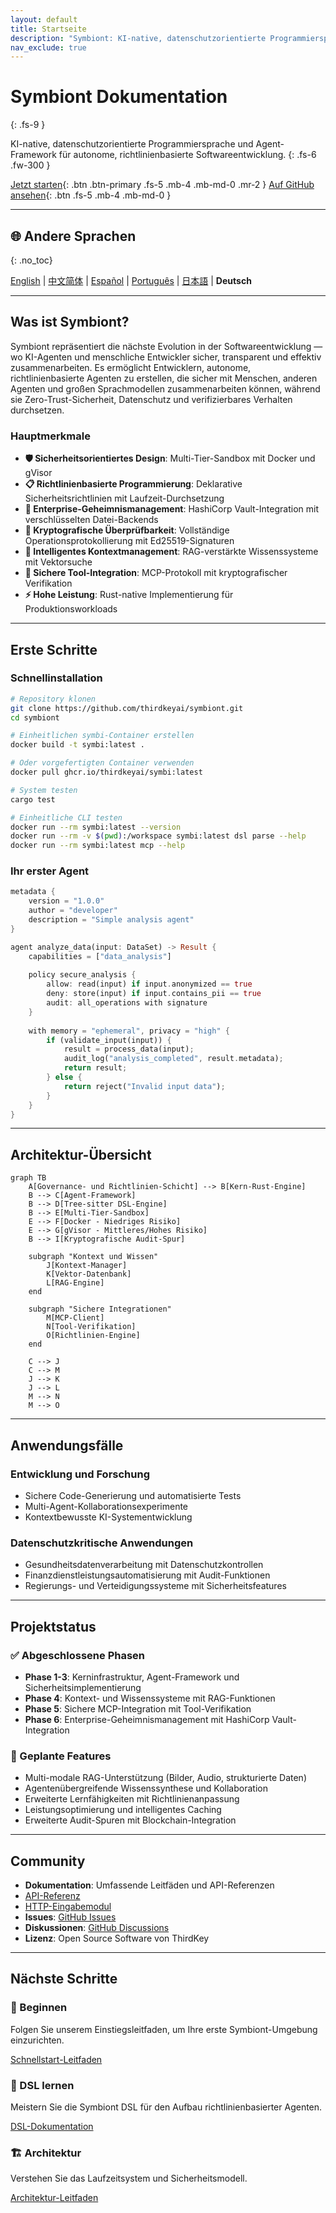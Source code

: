 ```yaml
---
layout: default
title: Startseite
description: "Symbiont: KI-native, datenschutzorientierte Programmiersprache und Agent-Framework"
nav_exclude: true
---
```


# Symbiont Dokumentation
{: .fs-9 }

KI-native, datenschutzorientierte Programmiersprache und Agent-Framework für autonome, richtlinienbasierte Softwareentwicklung.
{: .fs-6 .fw-300 }

[Jetzt starten](#getting-started){: .btn .btn-primary .fs-5 .mb-4 .mb-md-0 .mr-2 }
[Auf GitHub ansehen](https://github.com/thirdkeyai/symbiont){: .btn .fs-5 .mb-4 .mb-md-0 }

---

## 🌐 Andere Sprachen
{: .no_toc}

[English](index.md) | [中文简体](index.zh-cn.md) | [Español](index.es.md) | [Português](index.pt.md) | [日本語](index.ja.md) | **Deutsch**

---

## Was ist Symbiont?

Symbiont repräsentiert die nächste Evolution in der Softwareentwicklung — wo KI-Agenten und menschliche Entwickler sicher, transparent und effektiv zusammenarbeiten. Es ermöglicht Entwicklern, autonome, richtlinienbasierte Agenten zu erstellen, die sicher mit Menschen, anderen Agenten und großen Sprachmodellen zusammenarbeiten können, während sie Zero-Trust-Sicherheit, Datenschutz und verifizierbares Verhalten durchsetzen.

### Hauptmerkmale

- **🛡️ Sicherheitsorientiertes Design**: Multi-Tier-Sandbox mit Docker und gVisor
- **📋 Richtlinienbasierte Programmierung**: Deklarative Sicherheitsrichtlinien mit Laufzeit-Durchsetzung
- **🔐 Enterprise-Geheimnismanagement**: HashiCorp Vault-Integration mit verschlüsselten Datei-Backends
- **🔑 Kryptografische Überprüfbarkeit**: Vollständige Operationsprotokollierung mit Ed25519-Signaturen
- **🧠 Intelligentes Kontextmanagement**: RAG-verstärkte Wissenssysteme mit Vektorsuche
- **🔗 Sichere Tool-Integration**: MCP-Protokoll mit kryptografischer Verifikation
- **⚡ Hohe Leistung**: Rust-native Implementierung für Produktionsworkloads

---

## Erste Schritte

### Schnellinstallation

```bash
# Repository klonen
git clone https://github.com/thirdkeyai/symbiont.git
cd symbiont

# Einheitlichen symbi-Container erstellen
docker build -t symbi:latest .

# Oder vorgefertigten Container verwenden
docker pull ghcr.io/thirdkeyai/symbi:latest

# System testen
cargo test

# Einheitliche CLI testen
docker run --rm symbi:latest --version
docker run --rm -v $(pwd):/workspace symbi:latest dsl parse --help
docker run --rm symbi:latest mcp --help
```

### Ihr erster Agent

```rust
metadata {
    version = "1.0.0"
    author = "developer"
    description = "Simple analysis agent"
}

agent analyze_data(input: DataSet) -> Result {
    capabilities = ["data_analysis"]
    
    policy secure_analysis {
        allow: read(input) if input.anonymized == true
        deny: store(input) if input.contains_pii == true
        audit: all_operations with signature
    }
    
    with memory = "ephemeral", privacy = "high" {
        if (validate_input(input)) {
            result = process_data(input);
            audit_log("analysis_completed", result.metadata);
            return result;
        } else {
            return reject("Invalid input data");
        }
    }
}
```

---

## Architektur-Übersicht

```mermaid
graph TB
    A[Governance- und Richtlinien-Schicht] --> B[Kern-Rust-Engine]
    B --> C[Agent-Framework]
    B --> D[Tree-sitter DSL-Engine]
    B --> E[Multi-Tier-Sandbox]
    E --> F[Docker - Niedriges Risiko]
    E --> G[gVisor - Mittleres/Hohes Risiko]
    B --> I[Kryptografische Audit-Spur]
    
    subgraph "Kontext und Wissen"
        J[Kontext-Manager]
        K[Vektor-Datenbank]
        L[RAG-Engine]
    end
    
    subgraph "Sichere Integrationen"
        M[MCP-Client]
        N[Tool-Verifikation]
        O[Richtlinien-Engine]
    end
    
    C --> J
    C --> M
    J --> K
    J --> L
    M --> N
    M --> O
```

---

## Anwendungsfälle

### Entwicklung und Forschung
- Sichere Code-Generierung und automatisierte Tests
- Multi-Agent-Kollaborationsexperimente
- Kontextbewusste KI-Systementwicklung

### Datenschutzkritische Anwendungen
- Gesundheitsdatenverarbeitung mit Datenschutzkontrollen
- Finanzdienstleistungsautomatisierung mit Audit-Funktionen
- Regierungs- und Verteidigungssysteme mit Sicherheitsfeatures

---

## Projektstatus

### ✅ Abgeschlossene Phasen
- **Phase 1-3**: Kerninfrastruktur, Agent-Framework und Sicherheitsimplementierung
- **Phase 4**: Kontext- und Wissenssysteme mit RAG-Funktionen
- **Phase 5**: Sichere MCP-Integration mit Tool-Verifikation
- **Phase 6**: Enterprise-Geheimnismanagement mit HashiCorp Vault-Integration

### 🔮 Geplante Features
- Multi-modale RAG-Unterstützung (Bilder, Audio, strukturierte Daten)
- Agentenübergreifende Wissenssynthese und Kollaboration
- Erweiterte Lernfähigkeiten mit Richtlinienanpassung
- Leistungsoptimierung und intelligentes Caching
- Erweiterte Audit-Spuren mit Blockchain-Integration

---

## Community

- **Dokumentation**: Umfassende Leitfäden und API-Referenzen
- [API-Referenz](api-reference.md)
- [HTTP-Eingabemodul](http-input.md)
- **Issues**: [GitHub Issues](https://github.com/thirdkeyai/symbiont/issues)
- **Diskussionen**: [GitHub Discussions](https://github.com/thirdkeyai/symbiont/discussions)
- **Lizenz**: Open Source Software von ThirdKey

---

## Nächste Schritte

<div class="grid grid-cols-1 md:grid-cols-3 gap-6 mt-8">
  <div class="card">
    <h3>🚀 Beginnen</h3>
    <p>Folgen Sie unserem Einstiegsleitfaden, um Ihre erste Symbiont-Umgebung einzurichten.</p>
    <a href="/getting-started" class="btn btn-outline">Schnellstart-Leitfaden</a>
  </div>
  
  <div class="card">
    <h3>📖 DSL lernen</h3>
    <p>Meistern Sie die Symbiont DSL für den Aufbau richtlinienbasierter Agenten.</p>
    <a href="/dsl-guide" class="btn btn-outline">DSL-Dokumentation</a>
  </div>
  
  <div class="card">
    <h3>🏗️ Architektur</h3>
    <p>Verstehen Sie das Laufzeitsystem und Sicherheitsmodell.</p>
    <a href="/runtime-architecture" class="btn btn-outline">Architektur-Leitfaden</a>
  </div>
</div>